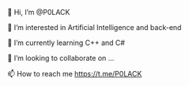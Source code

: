 👋 Hi, I’m @P0LACK

👀 I’m interested in Artificial Intelligence and back-end

🌱 I’m currently learning C++ and C#

💞️ I’m looking to collaborate on ...

📫 How to reach me https://t.me/P0LACK
